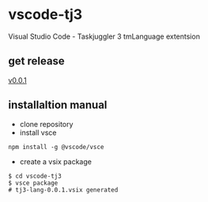 # vscode-tj3

Visual Studio Code - Taskjuggler 3 tmLanguage extentsion

## get release

[v0.0.1](https://github.com/cordialgh/vscode-tj3/releases/tag/v0.0.1)

## installaltion manual

- clone repository
- install vsce

~~~
npm install -g @vscode/vsce
~~~

- create a vsix package

~~~
$ cd vscode-tj3
$ vsce package
# tj3-lang-0.0.1.vsix generated
~~~
